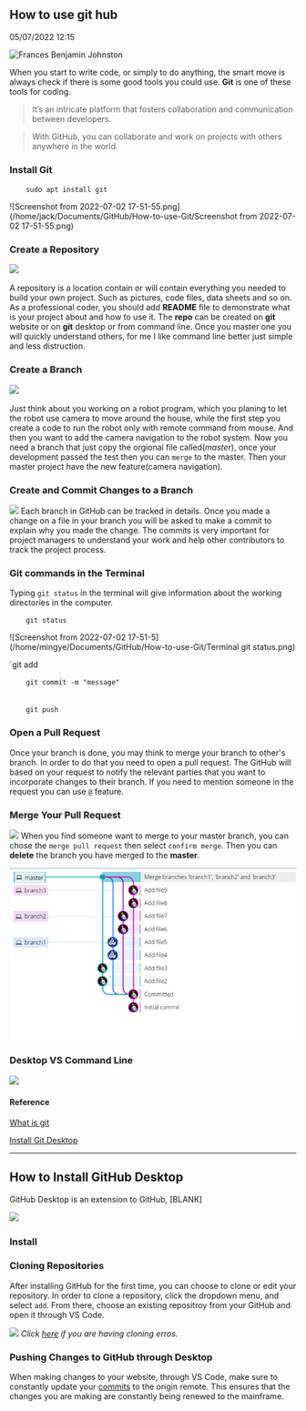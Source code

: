 ## How to use git hub

05/07/2022 12:15

![Frances Benjamin Johnston](https://www.moma.org/media/W1siZiIsIjQzNjAxMCJdLFsicCIsImNvbnZlcnQiLCItcXVhbGl0eSA5MCAtcmVzaXplIDIwMDB4MjAwMFx1MDAzZSJdXQ.jpg?sha=bbb4cd7c2dc53f22)

When you start to write code, or simply to do anything, the smart move is always check if there is some good tools you could use. **Git** is one of these tools for coding.
> It’s an intricate platform that fosters collaboration and communication between developers.

> With GitHub, you can collaborate and work on projects with others anywhere in the world.


### Install Git

		sudo apt install git
		


![Screenshot from 2022-07-02 17-51-55.png](/home/jack/Documents/GitHub/How-to-use-Git/Screenshot from 2022-07-02 17-51-55.png)


	
### Create a Repository 

![](https://devmountain.com/wp-content/uploads/2022/04/CSmSKCsEKcv6B9O255b0nWyWj0TqkPQa_ugP3mPMZ2_oEu99wTHSgrXptB2a73KxEHs83PrU9oH2tO9bbro1h1E4pdTO38tUM81WJ8OuWbCcLRgodBhT-bPGZtNKufNMwxNbPDIx-1.jpeg)

A repository is a location contain or will contain everything you needed to build your own project. Such as pictures, code files, data sheets and so on. As a professional coder, you should add **README** file to demonstrate what is your project about and how to use it. The **repo** can be created on **git** website or on **git** desktop or from command line. Once you master one you will quickly understand others, for me I like command line better just simple and less distruction.

### Create a Branch

![](https://i2.wp.com/digitalvarys.com/wp-content/uploads/2019/06/image-7.png?fit=640%2C311&ssl=1)

Just think about you working on a robot program, which you planing to let the robot use camera to move around the house, while the first step you create a code to run the robot only with remote command from mouse. And then you want to add the camera navigation to the robot system. Now you need a branch that just copy the orgional file called(_master_), once your development passed the test then you can `merge` to the master. Then your master project have the new feature(camera navigation). 

### Create and Commit Changes to a Branch

![](https://devmountain.com/wp-content/uploads/2022/04/MoitkFdNz_mJZWVJZe_yiN6xsauXjyE9YfMPpzSvg_Knc6wmvODq_isgulDIVVuUlgn4EckCuCC18a5x7AQNS12mTqOKgyKnpjT9SVLuF4zdXJlz7DwZthY969LbgHfM5uX76ZTV-1.jpeg)
Each branch in GitHub can be tracked in details. Once you made a change on a file in your branch you will be asked to  make a commit to explain why you made the change. The commits is very important for project managers to understand your work and help other contributors to track the project process.

### Git commands in the Terminal

Typing `git status` in the terminal will give information about the working directories in the computer.

		git status

![Screenshot from 2022-07-02 17-51-5](/home/mingye/Documents/GitHub/How-to-use-Git/Terminal git status.png)



`git add 


		git commit -m "message"


		git push
### Open a Pull Request

Once your branch is done, you may think to merge your branch to other's branch. In order to do that you need to open a pull request. The GitHub will based on your request to notify the relevant parties that you want to incorporate changes to their branch. If you need to mention someone in the request you can use `@` feature.


### Merge Your Pull Request

![](https://wac-cdn.atlassian.com/dam/jcr:83323200-3c57-4c29-9b7e-e67e98745427/Branch-1.png?cdnVersion=jt)
When you find someone want to merge to your master branch, you can chose the `merge pull request` then select `confirm merge`. Then you can **delete** the branch you have merged to the **master**.

![](https://raw.githubusercontent.com/durgaswaroop/blogimages/master/git_post_octopus_merge.png)




### Desktop VS Command Line

![](https://ictsolved.github.io/assets/images/blog/2019-03-03-git-merge-tutorial/git-merge-tutorial.png)



#### Reference

[What is git](https://devmountain.com/blog/what-is-github-and-how-do-you-use-it/)

[Install Git Desktop](https://github.com/shiftkey/desktop/releases)


___

## How to Install GitHub Desktop 

GitHub Desktop is an extension to GitHub, [BLANK]

![](https://carldesouza.com/wp-content/uploads/2020/03/img_5e72a64e32003.png)


### Install 

### Cloning Repositories 

After installing GitHub for the first time, you can choose to clone or edit your repository. In order to clone a repository, click the dropdown menu, and select `add`. From there, choose an existing repositroy from your GitHub and open it through VS Code. 

![](https://user-images.githubusercontent.com/50087820/57088503-4b522380-6cb7-11e9-931d-c36aba32aa44.png)
_Click [here](https://docs.github.com/en/repositories/creating-and-managing-repositories/troubleshooting-cloning-errors) if you are having cloning erros._ 



### Pushing Changes to GitHub through Desktop 

When making changes to your website, through VS Code, make sure to constantly update your [commits](https://docs.github.com/en/pull-requests/committing-changes-to-your-project/creating-and-editing-commits/about-commits) to the origin remote. This ensures that the changes you are making are constantly being renewed to the mainframe. 
